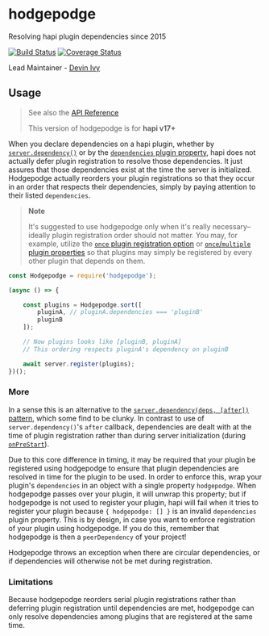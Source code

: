 # hodgepodge

Resolving hapi plugin dependencies since 2015

[![Build Status](https://travis-ci.org/devinivy/hodgepodge.svg?branch=master)](https://travis-ci.org/devinivy/hodgepodge) [![Coverage Status](https://coveralls.io/repos/devinivy/hodgepodge/badge.svg?branch=master&service=github)](https://coveralls.io/github/devinivy/hodgepodge?branch=master)

Lead Maintainer - [Devin Ivy](https://github.com/devinivy)

## Usage
> See also the [API Reference](API.md)
>
> This version of hodgepodge is for **hapi v17+**

When you declare dependencies on a hapi plugin, whether by [`server.dependency()`](https://github.com/hapijs/hapi/blob/master/API.md#server.dependency()) or by the [`dependencies` plugin property](https://github.com/hapijs/hapi/blob/master/API.md#plugins), hapi does not actually defer plugin registration to resolve those dependencies.  It just assures that those dependencies exist at the time the server is initialized.  Hodgepodge actually reorders your plugin registrations so that they occur in an order that respects their dependencies, simply by paying attention to their listed `dependencies`.

> **Note**
>
> It's suggested to use hodgepodge only when it's really necessary– ideally plugin registration order should not matter.  You may, for example, utilize the [`once` plugin registration option](https://github.com/hapijs/hapi/blob/master/API.md#server.register()) or
[`once`/`multiple` plugin properties](https://github.com/hapijs/hapi/blob/master/API.md#plugins) so that plugins may simply be registered by every other plugin that depends on them.

```js
const Hodgepodge = require('hodgepodge');

(async () => {

    const plugins = Hodgepodge.sort([
        pluginA, // pluginA.dependencies === 'pluginB'
        pluginB
    ]);

    // Now plugins looks like [pluginB, pluginA]
    // This ordering respects pluginA's dependency on pluginB

    await server.register(plugins);
})();
```

### More
In a sense this is an alternative to the [`server.dependency(deps, [after])`](https://github.com/hapijs/hapi/blob/master/API.md#server.dependency()) [pattern](API.md#without-hodgepodge), which some find to be clunky.  In contrast to use of `server.dependency()`'s `after` callback, dependencies are dealt with at the time of plugin registration rather than during server initialization (during [`onPreStart`](https://github.com/hapijs/hapi/blob/master/API.md#server.ext())).

Due to this core difference in timing, it may be required that your plugin be registered using hodgepodge to ensure that plugin dependencies are resolved in time for the plugin to be used.  In order to enforce this, wrap your plugin's `dependencies` in an object with a single property `hodgepodge`.  When hodgepodge passes over your plugin, it will unwrap this property; but if hodgepodge is not used to register your plugin, hapi will fail when it tries to register your plugin because `{ hodgepodge: [] }` is an invalid `dependencies` plugin property.  This is by design, in case you want to enforce registration of your plugin using hodgepodge.  If you do this, remember that hodgepodge is then a `peerDependency` of your project!

Hodgepodge throws an exception when there are circular dependencies, or if dependencies will otherwise not be met during registration.

### Limitations
Because hodgepodge reorders serial plugin registrations rather than deferring plugin registration until dependencies are met, hodgepodge can only resolve dependencies among plugins that are registered at the same time.

